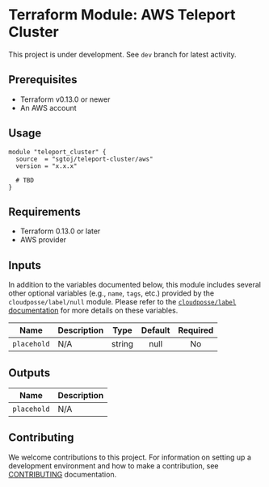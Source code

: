 # Terraform Module: AWS Teleport Cluster

This project is under development. See `dev` branch for latest activity.

## Prerequisites

- Terraform v0.13.0 or newer
- An AWS account

## Usage

```hcl
module "teleport_cluster" {
  source  = "sgtoj/teleport-cluster/aws"
  version = "x.x.x"

  # TBD
}
```

## Requirements

- Terraform 0.13.0 or later
- AWS provider

## Inputs

In addition to the variables documented below, this module includes several
other optional variables (e.g., `name`, `tags`, etc.) provided by the
`cloudposse/label/null` module. Please refer to the [`cloudposse/label` documentation](https://registry.terraform.io/modules/cloudposse/label/null/latest) for more details on these variables.

| Name                                 | Description                                                                                                   |                 Type                 | Default  | Required |
|--------------------------------------|---------------------------------------------------------------------------------------------------------------|:------------------------------------:|:--------:|:--------:|
| `placehold`               | N/A           |                string                |   null   |    No    |

## Outputs

| Name                                | Description                                                                   |
|-------------------------------------|-------------------------------------------------------------------------------|
| `placehold`                   |  N/A                                      |

## Contributing

We welcome contributions to this project. For information on setting up a
development environment and how to make a contribution, see [CONTRIBUTING](./CONTRIBUTING.md)
documentation.
